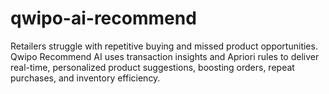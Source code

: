 # qwipo-ai-recommend
Retailers struggle with repetitive buying and missed product opportunities. Qwipo Recommend AI uses transaction insights and Apriori rules to deliver real-time, personalized product suggestions, boosting orders, repeat purchases, and inventory efficiency.
